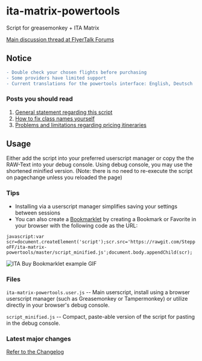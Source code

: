 # ita-matrix-powertools
Script for greasemonkey + ITA Matrix

[Main discussion thread at FlyerTalk Forums](http://www.flyertalk.com/forum/travel-tools/1623427-ita-purchase-fares-orbitz-delta-userscript.html)

## Notice ##

```diff
- Double check your chosen flights before purchasing
- Some providers have limited support
- Current translations for the powertools interface: English, Deutsch
```

### Posts you should read ###

1. [General statement regarding this script](http://www.flyertalk.com/forum/travel-tools/1623427-ita-purchase-fares-orbitz-delta-united-userscript-4.html#post24394534)
2. [How to fix class names yourself](http://www.flyertalk.com/forum/24807572-post119.html)
3. [Problems and limitations regarding pricing itineraries](http://www.flyertalk.com/forum/travel-tools/1623427-ita-purchase-fares-orbitz-delta-united-userscript-9.html#post24906119)

## Usage ##

Either add the script into your preferred userscript manager or copy the the RAW-Text into your debug console.
Using debug console, you may use the shortened minified version.
(Note: there is no need to re-execute the script on pagechange unless you reloaded the page)

### Tips ###
- Installing via a userscript manager simplifies saving your settings between sessions
- You can also create a [Bookmarklet](https://support.mozilla.org/en-US/kb/bookmarklets-perform-common-web-page-tasks) by creating a Bookmark or Favorite in your browser with the following code as the URL:

```javascript:var scr=document.createElement('script');scr.src='https://rawgit.com/SteppoFF/ita-matrix-powertools/master/script_minified.js';document.body.appendChild(scr);```

![ITA Buy Bookmarklet example GIF](http://i.imgur.com/q5ttPrY.gif)

### Files ###

`ita-matrix-powertools.user.js` -- Main userscript, install using a browser userscript manager (such as Greasemonkey or Tampermonkey) or utilize directly in your browser's debug console.

`script_minified.js` --  Compact, paste-able version of the script for pasting in the debug console.

### Latest major changes ###

[Refer to the Changelog](./changelog.md)
